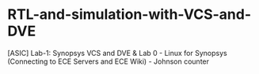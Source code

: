# RTL-and-simulation-with-VCS-and-DVE
[ASIC] Lab-1: Synopsys VCS and DVE &amp; Lab 0 - Linux for Synopsys (Connecting to ECE Servers and ECE Wiki) - Johnson counter
